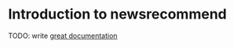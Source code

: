 # Introduction to newsrecommend

TODO: write [great documentation](http://jacobian.org/writing/what-to-write/)
